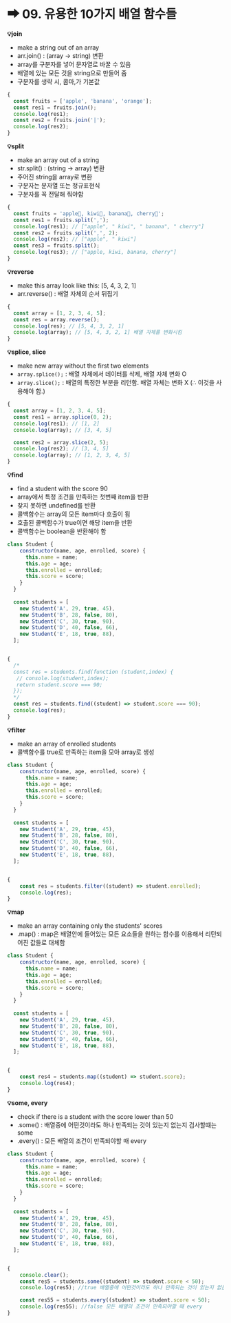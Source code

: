 # ➡ 09. 유용한 10가지 배열 함수들

**💡join**

* make a string out of an array
* arr.join() : (array → string) 변환
* array를 구분자를 넣어 문자열로 바꿀 수 있음&#x20;
* 배열에 있는 모든 것을 string으로 만들어 줌
* 구분자를 생략 시, 콤마,가 기본값

```javascript
{
  const fruits = ['apple', 'banana', 'orange'];
  const res1 = fruits.join();
  console.log(res1);
  const res2 = fruits.join('|');
  console.log(res2);
}
```



**💡split**

* make an array out of a string
* str.split() : (string → array) 변환
* 주어진 string을 array로 변환
* 구분자는 문자열 또는 정규표현식
* 구분자를 꼭 전달해 줘야함

```javascript
{
  const fruits = 'apple🍎, kiwi🥝, banana🍌, cherry🍒';
  const res1 = fruits.split(',');
  console.log(res1); // ["apple", " kiwi", " banana", " cherry"]
  const res2 = fruits.split(',', 2);
  console.log(res2); // ["apple", " kiwi"]
  const res3 = fruits.split();
  console.log(res3); // ["apple, kiwi, banana, cherry"]
}
```



**💡reverse**

* make this array look like this: \[5, 4, 3, 2, 1]
* arr.reverse() : 배열 자체의 순서 뒤집기

```javascript
{
  const array = [1, 2, 3, 4, 5];
  const res = array.reverse();
  console.log(res); // [5, 4, 3, 2, 1]
  console.log(array); // [5, 4, 3, 2, 1] 배열 자체를 변화시킴
}
```



**💡splice, slice**

* make new array without the first two elements
* `array.splice();` : 배열 자체에서 데이터를 삭제, 배열 자체 변화 O
* `array.slice();` : 배열의 특정한 부분을 리턴함. 배열 자체는 변화 X (∴ 이것을 사용해야 함.)

```javascript
{
  const array = [1, 2, 3, 4, 5];
  const res1 = array.splice(0, 2);
  console.log(res1); // [1, 2]
  console.log(array); // [3, 4, 5]

  const res2 = array.slice(2, 5);
  console.log(res2); // [3, 4, 5]
  console.log(array); // [1, 2, 3, 4, 5]
}
```



**💡find**

* find a student with the score 90
* array에서 특정 조건을 만족하는 첫번째 item을 반환
* 찾지 못하면 undefined를 반환
* 콜백함수는 array의 모든 item마다 호출이 됨
* 호출된 콜백함수가 true이면 해당 item을 반환
* 콜백함수는 boolean을 반환해야 함

```javascript
class Student {
    constructor(name, age, enrolled, score) {
      this.name = name;
      this.age = age;
      this.enrolled = enrolled;
      this.score = score;
    }
  }
  
  const students = [
    new Student('A', 29, true, 45),
    new Student('B', 28, false, 80),
    new Student('C', 30, true, 90),
    new Student('D', 40, false, 66),
    new Student('E', 18, true, 88),
  ];


{
  /*
  const res = students.find(function (student,index) {
   // console.log(student,index);
   return student.score === 90;
  });
  */
  const res = students.find((student) => student.score === 90);
  console.log(res);
}
```



**💡filter**

* make an array of enrolled students
* 콜백함수를 true로 만족하는 item을 모아 array로 생성

```javascript
class Student {
    constructor(name, age, enrolled, score) {
      this.name = name;
      this.age = age;
      this.enrolled = enrolled;
      this.score = score;
    }
  }
  
  const students = [
    new Student('A', 29, true, 45),
    new Student('B', 28, false, 80),
    new Student('C', 30, true, 90),
    new Student('D', 40, false, 66),
    new Student('E', 18, true, 88),
  ];


{
    const res = students.filter((student) => student.enrolled);
    console.log(res);
}
```



**💡map**

* make an array containing only the students' scores
* .map() : map은 배열안에 들어있는 모든 요소들을 원하는 함수를 이용해서 리턴되어진 값들로 대체함

```javascript
class Student {
    constructor(name, age, enrolled, score) {
      this.name = name;
      this.age = age;
      this.enrolled = enrolled;
      this.score = score;
    }
  }
  
  const students = [
    new Student('A', 29, true, 45),
    new Student('B', 28, false, 80),
    new Student('C', 30, true, 90),
    new Student('D', 40, false, 66),
    new Student('E', 18, true, 88),
  ];


{
    const res4 = students.map((student) => student.score);
    console.log(res4);
}
```



**💡some,  every**

* check if there is a student with the score lower than 50
* .some() : 배열중에 어떤것이라도 하나 만족되는 것이 있는지 없는지 검사할떄는 some
* .every() : 모든 배열의 조건이 만족되야할 때 every

```javascript
class Student {
    constructor(name, age, enrolled, score) {
      this.name = name;
      this.age = age;
      this.enrolled = enrolled;
      this.score = score;
    }
  }
  
  const students = [
    new Student('A', 29, true, 45),
    new Student('B', 28, false, 80),
    new Student('C', 30, true, 90),
    new Student('D', 40, false, 66),
    new Student('E', 18, true, 88),
  ];


{
    console.clear();
    const res5 = students.some((student) => student.score < 50);
    console.log(res5); //true 배열중에 어떤것이라도 하나 만족되는 것이 있는지 없는지 검사할떄는 some

    const res55 = students.every((student) => student.score < 50);
    console.log(res55); //false 모든 배열의 조건이 만족되야할 때 every
}
```
